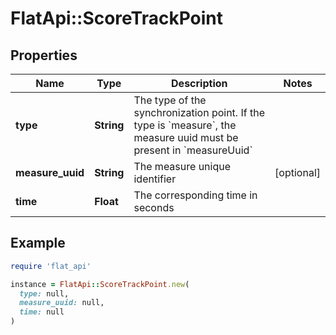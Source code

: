 # FlatApi::ScoreTrackPoint

## Properties

| Name | Type | Description | Notes |
| ---- | ---- | ----------- | ----- |
| **type** | **String** | The type of the synchronization point. If the type is &#x60;measure&#x60;, the measure uuid must be present in &#x60;measureUuid&#x60; |  |
| **measure_uuid** | **String** | The measure unique identifier | [optional] |
| **time** | **Float** | The corresponding time in seconds |  |

## Example

```ruby
require 'flat_api'

instance = FlatApi::ScoreTrackPoint.new(
  type: null,
  measure_uuid: null,
  time: null
)
```

